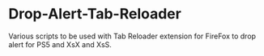 # Drop-Alert-Tab-Reloader
Various scripts to be used with Tab Reloader extension for FireFox to drop alert for PS5 and XsX and XsS.
